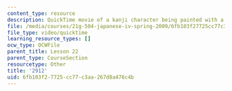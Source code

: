 ```yaml
---
content_type: resource
description: QuickTime movie of a kanji character being painted with a brush.
file: /media/courses/21g-504-japanese-iv-spring-2009/6fb103f27725cc77c3aa267d8a476c4b_2912.mov
file_type: video/quicktime
learning_resource_types: []
ocw_type: OCWFile
parent_title: Lesson 22
parent_type: CourseSection
resourcetype: Other
title: '2912'
uid: 6fb103f2-7725-cc77-c3aa-267d8a476c4b
---
```

